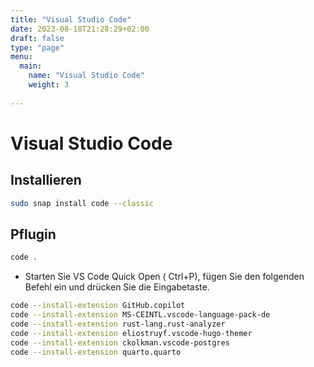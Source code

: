 ```yaml
---
title: "Visual Studio Code"
date: 2023-08-18T21:28:29+02:00
draft: false
type: "page"
menu: 
  main:
    name: "Visual Studio Code"
    weight: 3
    
---
```

# Visual Studio Code 
## Installieren
```bash
sudo snap install code --classic
```
## Pflugin
```bash 
code .
```
- Starten Sie VS Code Quick Open ( Ctrl+P), fügen Sie den folgenden Befehl ein und drücken Sie die Eingabetaste.
```bash
code --install-extension GitHub.copilot
code --install-extension MS-CEINTL.vscode-language-pack-de
code --install-extension rust-lang.rust-analyzer
code --install-extension eliostruyf.vscode-hugo-themer
code --install-extension ckolkman.vscode-postgres
code --install-extension quarto.quarto

```
